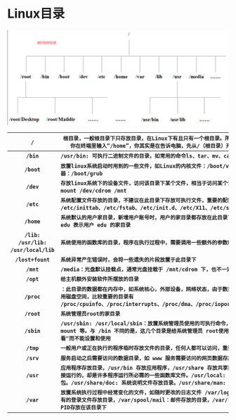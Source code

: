 # 	Linux目录

![image-20240925152040053](https://raw.githubusercontent.com/ZhangZhen-huia/Note/main/img/202409251520102.png)

|               **`/`**                | **`根目录，一般根目录下只存放目录，在Linux下有且只有一个根目录。所有的东西都是从这里开始。当你在终端里输入“/home”，你其实是在告诉电脑，先从/（根目录）开始，再进入到home目录。`** |
| :----------------------------------: | ------------------------------------------------------------ |
|              **`/bin`**              | **`/usr/bin: 可执行二进制文件的目录，如常用的命令ls、tar、mv、cat等`** |
|             **`/boot`**              | **`放置linux系统启动时用到的一些文件，如Linux的内核文件：/boot/vmlinuz，系统引导管理器：/boot/grub`** |
|              **`/dev`**              | **`存放linux系统下的设备文件，访问该目录下某个文件，相当于访问某个设备，常用的是挂载光驱 mount /dev/cdrom /mnt`** |
|              **`/etc`**              | **`系统配置文件存放的目录，不建议在此目录下存放可执行文件，重要的配置文件有 /etc/inittab、/etc/fstab、/etc/init.d、/etc/X11、/etc/sysconfig、/etc/xinetd.d`** |
|             **`/home`**              | **`系统默认的用户家目录，新增用户账号时，用户的家目录都存放在此目录下，表示当前用户的家目录，edu 表示用户 edu 的家目录`** |
| **`/lib: /usr/lib: /usr/local/lib`** | **`系统使用的函数库的目录，程序在执行过程中，需要调用一些额外的参数时需要函数库的协助`** |
|          **`/lost+fount`**           | **`系统异常产生错误时，会将一些遗失的片段放置于此目录下`**   |
|              **`/mnt`**              | **`/media：光盘默认挂载点，通常光盘挂载于 /mnt/cdrom 下，也不一定，可以选择任意位置进行挂载`** |
|              **`/opt`**              | **`给主机额外安装软件所摆放的目录`**                         |
|             **`/proc`**              | **`：此目录的数据都在内存中，如系统核心，外部设备，网络状态，由于数据都存放于内存中，所以不占用磁盘空间，比较重要的目录有 /proc/cpuinfo、/proc/interrupts、/proc/dma、/proc/ioports、/proc/net/* 等`** |
|             **`/root`**              | **`系统管理员root的家目录`**                                 |
|             **`/sbin`**              | **`/usr/sbin: /usr/local/sbin：放置系统管理员使用的可执行命令，如fdisk、shutdown、mount 等。与 /bin 不同的是，这几个目录是给系统管理员 root使用的命令，一般用户只能"查看"而不能设置和使用`** |
|              **`/tmp`**              | **`一般用户或正在执行的程序临时存放文件的目录，任何人都可以访问，重要数据不可放置在此目录下`** |
|              **`/srv`**              | **`服务启动之后需要访问的数据目录，如 www 服务需要访问的网页数据存放在 /srv/www 内`** |
|              **`/usr`**              | **`应用程序存放目录，/usr/bin 存放应用程序，/usr/share 存放共享数据，/usr/lib 存放不能直接运行的，却是许多程序运行所必需的一些函数库文件。/usr/local: 存放软件升级包。/usr/share/doc: 系统说明文件存放目录。/usr/share/man: 程序说明文件存放目录`** |
|              **`/var`**              | **`放置系统执行过程中经常变化的文件，如随时更改的日志文件 /var/log，/var/log/message：所有的登录文件存放目录，/var/spool/mail：邮件存放的目录，/var/run:程序或服务启动后，其PID存放在该目录下`** |



